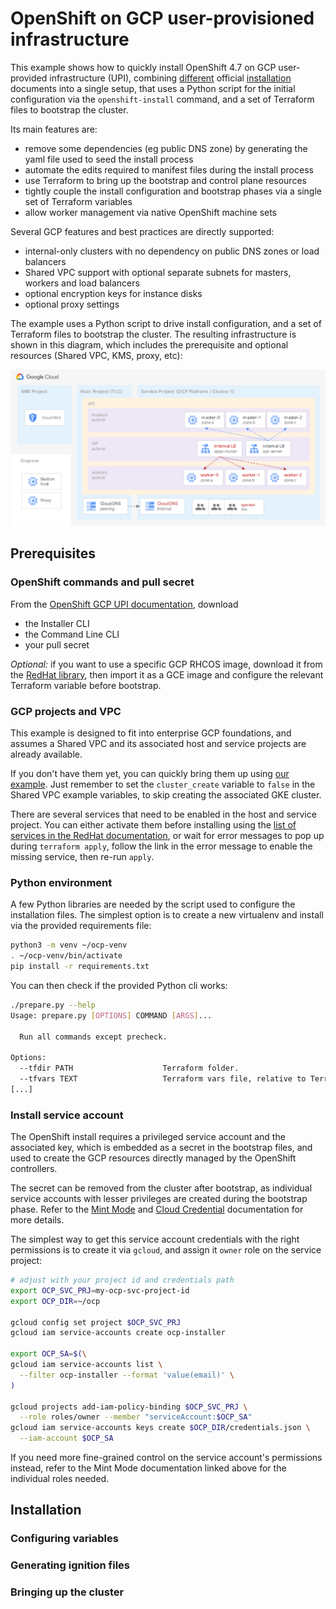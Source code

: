 # OpenShift on GCP user-provisioned infrastructure

This example shows how to quickly install OpenShift 4.7 on GCP user-provided infrastructure (UPI), combining [different](https://docs.openshift.com/container-platform/4.7/installing/installing_gcp/installing-gcp-user-infra-vpc.html) official [installation](https://docs.openshift.com/container-platform/4.7/installing/installing_gcp/installing-restricted-networks-gcp.html) documents into a single setup, that uses a Python script for the initial configuration via the `openshift-install` command, and a set of Terraform files to bootstrap the cluster.

Its main features are:

- remove some dependencies (eg public DNS zone) by generating the yaml file used to seed the install process
- automate the edits required to manifest files during the install process
- use Terraform to bring up the bootstrap and control plane resources
- tightly couple the install configuration and bootstrap phases via a single set of Terraform variables
- allow worker management via native OpenShift machine sets

Several GCP features and best practices are directly supported:

- internal-only clusters with no dependency on public DNS zones or load balancers
- Shared VPC support with optional separate subnets for masters, workers and load balancers
- optional encryption keys for instance disks
- optional proxy settings

The example uses a Python script to drive install configuration, and a set of Terraform files to bootstrap the cluster. The resulting infrastructure is shown in this diagram, which includes the prerequisite and optional resources (Shared VPC, KMS, proxy, etc):

![High-level diagram](diagram.png "High-level diagram")

## Prerequisites

### OpenShift commands and pull secret

From the [OpenShift GCP UPI documentation](https://cloud.redhat.com/openshift/install/gcp/user-provisioned), download

- the Installer CLI
- the Command Line CLI
- your pull secret

*Optional:* if you want to use a specific GCP RHCOS image, download it from the [RedHat library](https://mirror.openshift.com/pub/openshift-v4/dependencies/rhcos/4.7/4.7.7/), then import it as a GCE image and configure the relevant Terraform variable before bootstrap.

### GCP projects and VPC

This example is designed to fit into enterprise GCP foundations, and assumes a Shared VPC and its associated host and service projects are already available.

If you don't have them yet, you can quickly bring them up using [our example](../../networking/shared-vpc-gke). Just remember to set the `cluster_create` variable to `false` in the Shared VPC example variables, to skip creating the associated GKE cluster.

There are several services that need to be enabled in the host and service project. You can either activate them before installing using the [list of services in the RedHat documentation](https://docs.openshift.com/container-platform/4.7/installing/installing_gcp/installing-restricted-networks-gcp.html#installation-gcp-enabling-api-services_installing-restricted-networks-gcp), or wait for error messages to pop up during `terraform apply`, follow the link in the error message to enable the missing service, then re-run `apply`.

### Python environment

A few Python libraries are needed by the script used to configure the installation files. The simplest option is to create a new virtualenv and install via the provided requirements file:

```bash
python3 -m venv ~/ocp-venv
. ~/ocp-venv/bin/activate
pip install -r requirements.txt
```

You can then check if the provided Python cli works:

```bash
./prepare.py --help
Usage: prepare.py [OPTIONS] COMMAND [ARGS]...

  Run all commands except precheck.

Options:
  --tfdir PATH                    Terraform folder.
  --tfvars TEXT                   Terraform vars file, relative to Terraform
[...]
```

### Install service account

The OpenShift install requires a privileged service account and the associated key, which is embedded as a secret in the bootstrap files, and used to create the GCP resources directly managed by the OpenShift controllers.

The secret can be removed from the cluster after bootstrap, as individual service accounts with lesser privileges are created during the bootstrap phase. Refer to the [Mint Mode](https://docs.openshift.com/container-platform/4.7/authentication/managing_cloud_provider_credentials/cco-mode-mint.html#mint-mode-permissions-gcp) and [Cloud Credential](https://docs.openshift.com/container-platform/4.6/operators/operator-reference.html#cloud-credential-operator_red-hat-operators) documentation for more details.

The simplest way to get this service account credentials with the right permissions is to create it via `gcloud`, and assign it `owner` role on the service project:

```bash
# adjust with your project id and credentials path
export OCP_SVC_PRJ=my-ocp-svc-project-id
export OCP_DIR=~/ocp

gcloud config set project $OCP_SVC_PRJ
gcloud iam service-accounts create ocp-installer

export OCP_SA=$(\
gcloud iam service-accounts list \
  --filter ocp-installer --format 'value(email)' \
)

gcloud projects add-iam-policy-binding $OCP_SVC_PRJ \
  --role roles/owner --member "serviceAccount:$OCP_SA"
gcloud iam service-accounts keys create $OCP_DIR/credentials.json \
  --iam-account $OCP_SA
```

If you need more fine-grained control on the service account's permissions instead, refer to the Mint Mode documentation linked above for the individual roles needed.

## Installation

### Configuring variables

### Generating ignition files

### Bringing up the cluster
